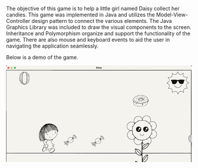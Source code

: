 The objective of this game is to help a little girl named Daisy collect her candies. This game was implemented in Java and utilizes the Model-View-Controller design pattern to connect the various elements. The Java Graphics Library was included to draw the visual components to the screen. Inheritance and Polymorphism organize and support the functionality of the game. There are also mouse and keyboard events to aid the user in navigating the application seamlessly. 

Below is a demo of the game.



![](daisydemo.gif)

